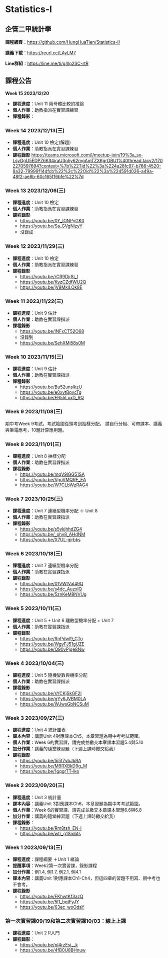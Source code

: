 # Statistics-I

## 企管二甲統計學

**課程網頁**：https://github.com/HungHuaTien/Statistics-I/

**講義下載**：https://reurl.cc/LAyLM7

**Line群組**：https://line.me/ti/g/llp2SC-rtR

## 課程公告

**Week 15 2023/12/20**

- **課程進度**：Unit 11 兩母體比較的推論
- **個人作業**：助教指派在實習課練習
- **課程錄影**：

### Week 14 2023/12/13(三)

- **課程進度**：Unit 10 檢定(解題）
- **個人作業**：助教指派在實習課練習
- **課程錄影**
https://teams.microsoft.com/l/meetup-join/19%3a_sx-LsyGgU5EDPZ6Klt4iraU3phy62mgAmTZXKgrOBU1%40thread.tacv2/1702270597694?context=%7b%22Tid%22%3a%224a28fc97-b766-4520-8a32-79999f14dfcb%22%2c%22Oid%22%3a%224591d026-a49a-48f2-ae8b-60c165f16bfe%22%7d


### Week 13 2023/12/06(三)

- **課程進度**：Unit 10 檢定
- **個人作業**：助教指派在實習課練習
- **課程錄影**
  - https://youtu.be/0Y_lONPyGK0
  - https://youtu.be/Sa_GVgNizyY
  - 沒錄成

### Week 12 2023/11/29(三)

- **課程進度**：Unit 10 檢定
- **個人作業**：助教指派在實習課練習
- **課程錄影**
  - https://youtu.be/rCR9Djr8j_I
  - https://youtu.be/KyzCZdfWU2Q
  - https://youtu.be/jV9MklLOk8E

### Week 11 2023/11/22(三)

- **課程進度**：Unit 9 估計
- **個人作業**：助教在實習課指派
- **課程錄影**
  - https://youtu.be/lNFxCT52O68
  - 沒錄到
  - https://youtu.be/SehXMj58s0M

### Week 10 2023/11/15(三)

- **課程進度**：Unit 9 估計
- **個人作業**：助教在實習課指派
- **課程錄影**
  - https://youtu.be/Bu52unslkzU
  - https://youtu.be/e0xvtBpycTg
  - https://youtu.be/ER55LxxD_RQ

### Week 9 2023/11/08(三)

期中考Week 9考試，考試範圍從頭考到抽樣分配。
請自行分組、可帶課本、講義與筆電應考，10題計算應用題。

### Week 8 2023/11/01(三)

- **課程進度**：Unit 8 抽樣分配
- **個人作業**：助教在實習課指派
- **課程錄影**
  -  https://youtu.be/mqV9lGG51SA
  -  https://youtu.be/VgoVMQRE_EA
  -  https://youtu.be/W7CLbWzRAG4

### Week 7 2023/10/25(三)

- **課程進度**：Unit 7 連續型機率分配 ＋ Unit 8
- **個人作業**：助教在實習課指派
- **課程錄影**
  - https://youtu.be/s5ykjhhdZG4
  - https://youtu.be/_ohy8_AHdNM
  - https://youtu.be/X7UL-gjrbks

### Week 6 2023/10/18(三)

- **課程進度**：Unit 7 連續型機率分配
- **個人作業**：助教在實習課指派
- **課程錄影**
  - https://youtu.be/01VWtVaI49Q
  - https://youtu.be/s4dc_AuzxIQ
  - https://youtu.be/5znKeM8NVUg

### Week 5 2023/10/11(三)

- **課程進度**：Unit 5 + Unit 6 離散型機率分配 + Unit 7
- **個人作業**：助教在實習課指派
- **課程錄影**
  - https://youtu.be/RnPdwl9_CTo
  - https://youtu.be/WgyFJ51gUZE
  - https://youtu.be/Q90vPjge8Nw

### Week 4 2023/10/04(三)

- **課程進度**：Unit 5 隨機變數與機率分配
- **個人作業**：助教在實習課指派
- **課程錄影**
  -  https://youtu.be/sYCKjSkGF2I
  -  https://youtu.be/gYy6JVBM0LA
  -  https://youtu.be/WJwsGbNCSuM

### Week 3 2023/09/27(三)

- **課程進度**：Unit 4 統計圖表
- **課本內容**：講義Unit 4對應課本Ch5，本章習題為期中考考試範圍。
- **個人作業**：Week 6的實習課，請完成並繳交本章課本習題5.4與5.10
- **加分作業**：講義的隨堂練習題（下週上課時繳交給我）
- **課程錄影**
  - https://youtu.be/5i5f7vbJbRA
  - https://youtu.be/M9RXBkD9g_M
  - https://youtu.be/1gqgrTT-lko

### Week 2 2023/09/20(三)

- **課程進度**：Unit 3 統計量
- **課本內容**：講義Unit 3對應課本Ch6，本章習題為期中考考試範圍。
- **個人作業**：Week 6的實習課，請完成並繳交本章課本習題6.6與6.8
- **加分作業**：講義的隨堂練習題（下週上課時繳交給我）
- **課程錄影**：
  - https://youtu.be/Rm8tsh_EN-I
  - https://youtu.be/wtr_g1Smbts

### Week 1 2023/09/13(三)

- **課程進度**：課程綱要 ＋Unit 1 緒論
- **提醒事項**：Week2第一次實習課，錄影課程
- **加分作業**：例1.4, 例1.7, 例2.1, 例4.1
- **課本內容**：講義Unit 1對應課本Ch1-Ch4，但這四章的習題不用寫、期中考也不會考。
- **課程錄影**
  - https://youtu.be/FKhwtKf3azQ
  - https://youtu.be/5l1_bqtFyJY
  - https://youtu.be/63ec_woOdaY 
  
### 第一次實習課09/19和第二次實習課10/03：線上上課

- **課程進度**：Unit 2 R入門
- **課程錄影**：
  - https://youtu.be/pl4rzEsj__k
  - https://youtu.be/4fB0U8BHnuw



